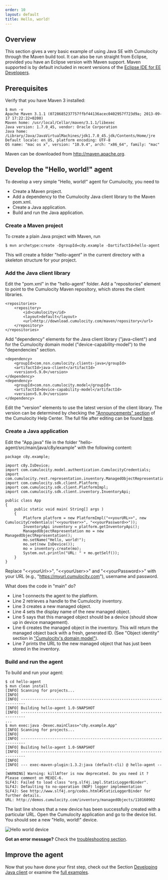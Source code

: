 ```yaml
---
order: 10
layout: default
title: Hello, world!
---
```


## Overview

This section gives a very basic example of using Java SE with Cumulocity through the Maven build tool. It can also be run straight from Eclipse, provided you have an Eclipse version with Maven support. Maven supported is by default included in recent versions of the [Eclipse IDE for EE Developers](http://eclipse.org/downloads/).

## Prerequisites

Verify that you have Maven 3 installed:

	$ mvn -v
	Apache Maven 3.1.1 (0728685237757ffbf44136acec0402957f723d9a; 2013-09-17 17:22:22+0200)
	Maven home: /usr/local/Cellar/maven/3.1.1/libexec
	Java version: 1.7.0_45, vendor: Oracle Corporation
	Java home: /Library/Java/JavaVirtualMachines/jdk1.7.0_45.jdk/Contents/Home/jre
	Default locale: en_US, platform encoding: UTF-8
	OS name: "mac os x", version: "10.9.4", arch: "x86_64", family: "mac"

Maven can be downloaded from http://maven.apache.org.

## Develop the "Hello, world!" agent

To develop a very simple "Hello, world!" agent for Cumulocity, you need to

* Create a Maven project.
* Add a dependency to the Cumulocity Java client library to the Maven pom.xml.
* Create a Java application.
* Build and run the Java application.

### Create a Maven project

To create a plain Java project with Maven, run

	$ mvn archetype:create -DgroupId=c8y.example -DartifactId=hello-agent 

This will create a folder "hello-agent" in the current directory with a skeleton structure for your project.

### Add the  Java client library

Edit the "pom.xml" in the "hello-agent" folder. Add a "repositories" element to point to the Cumulocity Maven repository, which stores the client libraries.

	<repositories>
		<repository>
			<id>cumulocity</id>
			<layout>default</layout>
			<url>http://download.cumulocity.com/maven/repository</url>
		</repository>
	</repositories>

Add "dependency" elements for the Java client library ("java-client") and for the Cumulocity domain model ("device-capability-model") to the "dependencies" section.

	<dependency>
		<groupId>com.nsn.cumulocity.clients-java</groupId>
		<artifactId>java-client</artifactId>
		<version>5.9.0</version>
	</dependency>
	<dependency>
		<groupId>com.nsn.cumulocity.model</groupId>
		<artifactId>device-capability-model</artifactId>
		<version>5.9.0</version>
	</dependency>

Edit the "version" elements to use the latest version of the client library. The version can be determined by checking the ["Announcements" section](https://cumulocity.zendesk.com/hc/en-us/sections/200381323-Announcements) of the Cumulocity Help Center. The full file after editing can be found [here](/images/guides/java/pom.xml).

### Create a Java application

Edit the "App.java" file in the folder "hello-agent/src/main/java/c8y/example" with the following content:

	package c8y.example;
	
	import c8y.IsDevice;
	import com.cumulocity.model.authentication.CumulocityCredentials;
	import com.cumulocity.rest.representation.inventory.ManagedObjectRepresentation;
	import com.cumulocity.sdk.client.Platform;
	import com.cumulocity.sdk.client.PlatformImpl;
	import com.cumulocity.sdk.client.inventory.InventoryApi;

	public class App 
	{
		public static void main( String[] args )
		{
			Platform platform = new PlatformImpl("<<yourURL>>", new CumulocityCredentials("<<yourUser>>", "<<yourPassword>>"));
			InventoryApi inventory = platform.getInventoryApi();
			ManagedObjectRepresentation mo = new ManagedObjectRepresentation();
			mo.setName("Hello, world!");
			mo.set(new IsDevice());
			mo = inventory.create(mo);
			System.out.println("URL: " + mo.getSelf());
		}
	}

Replace "&lt;&lt;yourUrl&gt;&gt;", "&lt;&lt;yourUser&gt;&gt;" and "&lt;&lt;yourPassword&gt;&gt;" with your URL (e.g., "https://myurl.cumulocity.com"), username and password.

What does the code in "main" do?

-   Line 1 connects the agent to the platform.
-   Line 2 retrieves a handle to the Cumulocity inventory.
-   Line 3 creates a new managed object.
-   Line 4 sets the display name of the new managed object.
-   Line 5 says that this managed object should be a device (should show up in device management).
-   Line 6 creates the managed object in the inventory. This will return the managed object back with a fresh, generated ID. (See "Object identity" section in ["Cumulocity's domain model"](/guides/concepts-guide/domain-model)).
-   Line 7 prints the URL to the new managed object that has just been stored in the inventory.

### Build and run the agent

To build and run your agent:

	$ cd hello-agent
	$ mvn clean install
	[INFO] Scanning for projects...
	[INFO]                                                                         
	[INFO] ------------------------------------------------------------------------
	[INFO] Building hello-agent 1.0-SNAPSHOT
	[INFO] ------------------------------------------------------------------------
	...
	$ mvn exec:java -Dexec.mainClass="c8y.example.App"
	[INFO] Scanning for projects...
	[INFO]                                                                         
	[INFO] ------------------------------------------------------------------------
	[INFO] Building hello-agent 1.0-SNAPSHOT
	[INFO] ------------------------------------------------------------------------
	[INFO] 
	[INFO] --- exec-maven-plugin:1.3.2:java (default-cli) @ hello-agent ---
	[WARNING] Warning: killAfter is now deprecated. Do you need it ? Please comment on MEXEC-6.
	SLF4J: Failed to load class "org.slf4j.impl.StaticLoggerBinder".
	SLF4J: Defaulting to no-operation (NOP) logger implementation
	SLF4J: See http://www.slf4j.org/codes.html#StaticLoggerBinder for further details.
	URL: http://demos.cumulocity.com/inventory/managedObjects/110160902

The last line shows that a new device has been successfully created with a particular URL. Open the Cumulocity application and go to the device list. You should see a new "Hello, world!" device.

![Hello world device](/images/guides/java/hello.png)

**Got an error message?** Check the [troubleshooting section](/guides/developers-guide/troubleshooting).

## Improve the agent

Now that you have done your first step, check out the Section [Developing Java client](/guides/java/developing) or examine the [full examples](/guides/java/agents).
